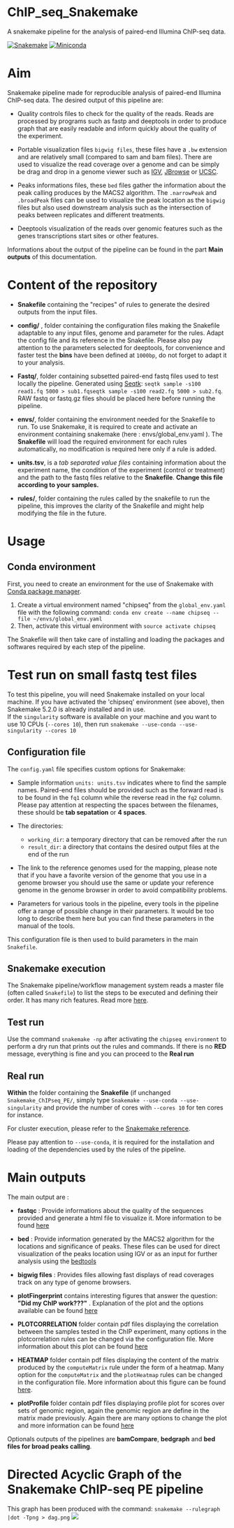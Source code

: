 # ChIP_seq_Snakemake
A snakemake pipeline for the analysis of paired-end Illumina ChIP-seq data.

[![Snakemake](https://img.shields.io/badge/snakemake-≥5.2.0-brightgreen.svg)](https://snakemake.bitbucket.io)
[![Miniconda](https://img.shields.io/badge/miniconda-blue.svg)](https://conda.io/miniconda)

# Aim

Snakemake pipeline made for reproducible analysis of paired-end Illumina ChIP-seq data. The desired output of this pipeline are:

- Quality controls files to check for the quality of the reads. Reads are processed by programs such as fastp and deeptools in order to produce graph that are easily readable and inform quickly about the quality of the experiment.

- Portable visualization files `bigwig files`, these files have a `.bw` extension and are relatively small (compared to sam and bam files). There are used to visualize the read coverage over a genome and can be simply be drag and drop in a genome viewer such as [IGV](http://software.broadinstitute.org/software/igv/), [JBrowse](https://jbrowse.org) or [UCSC](https://genome.ucsc.edu).

- Peaks informations files, these `bed` files gather the information about the peak calling produces by the MACS2 algorithm. The `.narrowPeak` and `.broadPeak` files can be used to visualize the peak location as the `bigwig` files but also used downstream analysis such as the intersection of peaks between replicates and different treatments.

- Deeptools visualization of the reads over genomic features such as the genes transcriptions start sites or other features.

Informations about the output of the pipeline can be found in the part **Main outputs** of this documentation.

# Content of the repository

- **Snakefile** containing the "recipes" of rules to generate the desired outputs from the input files.

- **config/** , folder containing the configuration files making the Snakefile adaptable to any input files, genome and parameter for the rules. Adapt the config file and its reference in the Snakefile. Please also pay attention to the parameters selected for deeptools, for convenience and faster test the **bins** have been defined at `1000bp`, do not forget to adapt it to your analysis.

- **Fastq/**, folder containing subsetted paired-end fastq files used to test locally the pipeline. Generated using [Seqtk](https://github.com/lh3/seqtk): `seqtk sample -s100 read1.fq 5000 > sub1.fqseqtk sample -s100 read2.fq 5000 > sub2.fq`. RAW fastq or fastq.gz files should be placed here before running the pipeline.

- **envs/**, folder containing the environment needed for the Snakefile to run. To use Snakemake, it is required to create and activate an environment containing snakemake (here : envs/global_env.yaml ). The **Snakefile** will load the required environment for each rules automatically, no modification is required here only if a rule is added.

- **units.tsv**, is a *tab separated value files* containing information about the experiment name, the condition of the experiment (control or treatment) and the path to the fastq files relative to the **Snakefile**. **Change this file according to your samples.**

- **rules/**, folder containing the rules called by the snakefile to run the pipeline, this improves the clarity of the Snakefile and might help modifying the file in the future.


# Usage

## Conda environment

First, you need to create an environment for the use of Snakemake with [Conda package manager](https://conda.io/docs/using/envs.html).
1. Create a virtual environment named "chipseq" from the `global_env.yaml` file with the following command: `conda env create --name chipseq --file ~/envs/global_env.yaml`
2. Then, activate this virtual environment with `source activate chipseq`

The Snakefile will then take care of installing and loading the packages and softwares required by each step of the pipeline.

# Test run on small fastq test files
To test this pipeline, you will need Snakemake installed on your local machine. If you have activated the 'chipseq' environment (see above), then Snakemake 5.2.0 is already installed and in use.    
If the `singularity` software is available on your machine and you want to use 10 CPUs (`--cores 10`), then run `snakemake --use-conda --use-singularity --cores 10`

## Configuration file

The `config.yaml` file specifies custom options for Snakemake:

- Sample information `units: units.tsv` indicates where to find the sample names. Paired-end files should be provided such as the forward read is to be found in the `fq1` column while the reverse read in the `fq2` column. Please pay attention at respecting the spaces between the filenames, these should be **tab sepatation** or **4 spaces**.

- The directories:
  - `working_dir`: a temporary directory that can be removed after the run
  - `result_dir`: a directory that contains the desired output files at the end of the run

- The link to the reference genomes used for the mapping, please note that if you have a favorite version of the genome that you use in a genome browser you should use the same or update your reference genome in the genome browser in order to avoid compatibility problems.

- Parameters for various tools in the pipeline, every tools in the pipeline offer a range of possible change in their parameters. It would be too long to describe them here but you can find these parameters in the manual of the tools.

This configuration file is then used to build parameters in the main `Snakefile`.

## Snakemake execution

The Snakemake pipeline/workflow management system reads a master file (often called `Snakefile`) to list the steps to be executed and defining their order.
It has many rich features. Read more [here](https://snakemake.readthedocs.io/en/stable/).

## Test run

Use the command `snakemake -np` after activating the `chipseq environment` to perform a dry run that prints out the rules and commands. If there is no **RED** message, everything is fine and you can proceed to the **Real run**

## Real run

**Within** the folder containing the **Snakefile** (if unchanged `Snakemake_ChIPseq_PE/`, simply type `Snakemake --use-conda --use-singularity` and provide the number of cores with `--cores 10` for ten cores for instance.

For cluster execution, please refer to the [Snakemake reference](https://snakemake.readthedocs.io/en/stable/executable.html#cluster-execution).

Please pay attention to `--use-conda`, it is required for the installation and loading of the dependencies used by the rules of the pipeline.


# Main outputs

The main output are :

- **fastqc** : Provide informations about the quality of the sequences provided and generate a html file to visualize it. More information to be found [here](https://www.bioinformatics.babraham.ac.uk/projects/fastqc/)

- **bed** : Provide information generated by the MACS2 algorithm for the locations and significance of peaks. These files can be used for direct visualization of the peaks location using IGV or as an input for further analysis using the [bedtools](https://bedtools.readthedocs.io/en/latest/content/bedtools-suite.html)

- **bigwig files** : Provides files allowing fast displays of read coverages track on any type of genome browsers.

- **plotFingerprint** contains interesting figures that answer the question: **"Did my ChIP work???"** . Explanation of the plot and the options available can be found [here](https://deeptools.readthedocs.io/en/develop/content/tools/plotFingerprint.html)

- **PLOTCORRELATION** folder contain pdf files displaying the correlation between the samples tested in the ChIP experiment, many options in the plotcorrelation rules can be changed via the configuration file. More information about this plot can be found [here](https://deeptools.readthedocs.io/en/develop/content/tools/plotCorrelation.html)

- **HEATMAP** folder contain pdf files displaying the content of the matrix produced by the `computeMatrix` rule under the form of a heatmap. Many option for the `computeMatrix` and the `plotHeatmap` rules can be changed in the configuration file. More information about this figure can be found [here](https://deeptools.readthedocs.io/en/develop/content/tools/plotHeatmap.html).

- **plotProfile** folder contain pdf files displaying profile plot for scores over sets of genomic region, again the genomic region are define in the matrix made previously. Again there are many options to change the plot and more information can be found [here](https://deeptools.readthedocs.io/en/develop/content/tools/plotProfile.html)

Optionals outputs of the pipelines are **bamCompare**, **bedgraph** and **bed files for broad peaks calling**.

# Directed Acyclic Graph of the Snakemake ChIP-seq PE pipeline

This graph has been produced with the command: `snakemake --rulegraph |dot -Tpng > dag.png`
![](dag.png)

